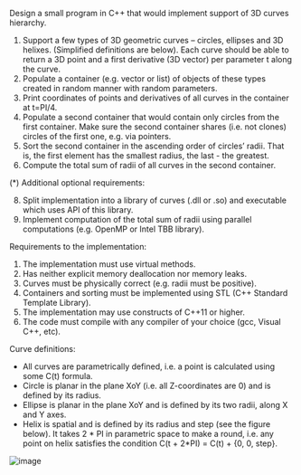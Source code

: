 Design a small program in C++ that would implement support of 3D curves hierarchy.
  1. Support a few types of 3D geometric curves – circles, ellipses and 3D helixes. (Simplified definitions are below). Each curve should be able to return a 3D point and a first derivative (3D vector) per parameter t along the curve.
  2. Populate a container (e.g. vector or list) of objects of these types created in random manner with random parameters.
  3. Print coordinates of points and derivatives of all curves in the container at t=PI/4.
  4. Populate a second container that would contain only circles from the first container. Make sure the second container shares (i.e. not clones) circles of the first one, e.g. via pointers.
  5. Sort the second container in the ascending order of circles’ radii. That is, the first element has the smallest radius, the last - the greatest.
  6. Compute the total sum of radii of all curves in the second container.
     
  (*) Additional optional requirements:
  
  8. Split implementation into a library of curves (.dll or .so) and executable which uses API of this library.
  9. Implement computation of the total sum of radii using parallel computations (e.g. OpenMP or Intel TBB library).

Requirements to the implementation:
  1. The implementation must use virtual methods.
  2. Has neither explicit memory deallocation nor memory leaks.
  3. Curves must be physically correct (e.g. radii must be positive).
  4. Containers and sorting must be implemented using STL (C++ Standard Template Library).
  5. The implementation may use constructs of C++11 or higher.
  6. The code must compile with any compiler of your choice (gcc, Visual C++, etc).

Curve definitions:
  - All curves are parametrically defined, i.e. a point is calculated using some C(t) formula.
  - Circle is planar in the plane XoY (i.e. all Z-coordinates are 0) and is defined by its radius.
  - Ellipse is planar in the plane XoY and is defined by its two radii, along X and Y axes.
  - Helix is spatial and is defined by its radius and step (see the figure below). It takes 2 * PI in parametric space to make a round, i.e. any point on helix satisfies the condition C(t + 2*PI) = C(t) + {0, 0, step}.

![image](https://github.com/Ted-Denisenko/CADEX-test/assets/91020107/3f033971-20a1-4fa3-a198-223be2a0958a)
